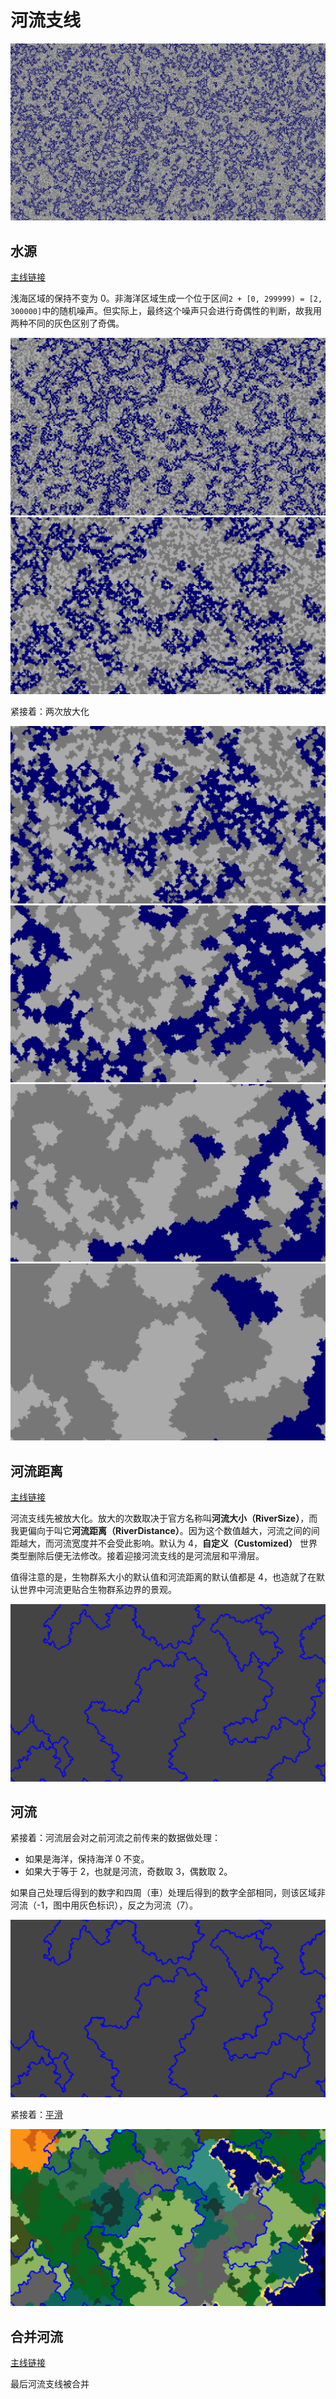 # 河流支线

![](../resources/layers/river/0.png)

## 水源

[主线链接](2.2-main-layer.md#加入深海)

浅海区域的保持不变为 0。非海洋区域生成一个位于区间`2 + [0, 299999) = [2, 300000]`中的随机噪声。但实际上，最终这个噪声只会进行奇偶性的判断，故我用两种不同的灰色区别了奇偶。

![](../resources/layers/river/1.png) ![](../resources/layers/river/2.png)

紧接着：两次放大化

![](../resources/layers/river/3.png) ![](../resources/layers/river/4.png) ![](../resources/layers/river/5.png) ![](../resources/layers/river/6.png)

## 河流距离

[主线链接](2.2-main-layer.md#向日葵平原)

河流支线先被放大化。放大的次数取决于官方名称叫**河流大小（RiverSize）**，而我更偏向于叫它**河流距离（RiverDistance）**。因为这个数值越大，河流之间的间距越大，而河流宽度并不会受此影响。默认为 4，**自定义（Customized）** 世界类型删除后便无法修改。接着迎接河流支线的是河流层和平滑层。

值得注意的是，生物群系大小的默认值和河流距离的默认值都是 4，也造就了在默认世界中河流更贴合生物群系边界的景观。

![](../resources/layers/river/7.png)

## 河流

紧接着：河流层会对之前河流之前传来的数据做处理：

* 如果是海洋，保持海洋 0 不变。
* 如果大于等于 2，也就是河流，奇数取 3，偶数取 2。

如果自己处理后得到的数字和四周（車）处理后得到的数字全部相同，则该区域非河流（-1，图中用灰色标识），反之为河流（7）。

![](../resources/layers/river/8.png)

紧接着：[平滑](2.2-main-layer.md#平滑)

![](../resources/layers/main/30.png)

## 合并河流

[主线链接](2.2-main-layer.md#混合河流)

最后河流支线被合并

